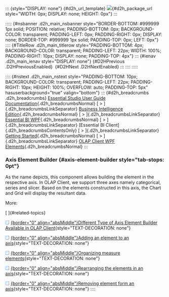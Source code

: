 ::: {style="DISPLAY: none"}
[](ms-xhelp:///?Id=d2h_url_template){#d2h_url_template} ![](!package_url!){#d2h_package_url style="WIDTH: 0px; DISPLAY: none; HEIGHT: 0px"}
:::

::::: {#nsbanner .d2h_main_nsbanner style="BORDER-BOTTOM: #999999 1px solid; POSITION: relative; PADDING-BOTTOM: 0px; BACKGROUND-COLOR: transparent; PADDING-LEFT: 0px; PADDING-RIGHT: 0px; DISPLAY: none; BORDER-TOP: #999999 1px solid; PADDING-TOP: 0px; LEFT: 0px"}
:::: {#TitleRow .d2h_main_titlerow style="PADDING-BOTTOM: 4px; BACKGROUND-COLOR: transparent; PADDING-LEFT: 22px; WIDTH: 100%; PADDING-RIGHT: 10px; DISPLAY: none; PADDING-TOP: 4px"}
::: {#ienav .d2h_main_ienav style="DISPLAY: none"}
[](ms-xhelp:///?Id=dd8debe0-4838-438c-88ce-3c90b61c3365){#D2HPrevious .D2HPreviousEnabled}  [](ms-xhelp:///?Id=3d99f007-12dc-4735-b314-1ca8613b5023){#D2HNext .D2HNextEnabled}
:::
::::
:::::

:::: {#nstext .d2h_main_nstext style="PADDING-BOTTOM: 10px; BACKGROUND-COLOR: transparent; PADDING-LEFT: 22px; PADDING-RIGHT: 10px; HEIGHT: 100%; OVERFLOW: auto; PADDING-TOP: 5px" hasuserbackground="true" valign="bottom"}
::: {#d2h_breadcrumbs .d2h_breadcrumbs}
[Essential Studio User Guide Documentation](ms-xhelp:///?Id=12457748-09e3-4d74-a240-8e049cedf030){.d2h_breadcrumbsNormal} [ \> ]{.d2h_breadcrumbsLinkSeparator} [Business Intelligence Edition](ms-xhelp:///?Id=fdf33dd8-62b2-47b9-ad7b-fc50e590bca5){.d2h_breadcrumbsNormal} [ \> ]{.d2h_breadcrumbsLinkSeparator} [Essential BI WPF](ms-xhelp:///?Id=41e3d586-d922-4a01-8272-679fe4ae7343){.d2h_breadcrumbsNormal} [ \> ]{.d2h_breadcrumbsLinkSeparator} [Essential BI Client]{.d2h_breadcrumbsContentsOnly} [ \> ]{.d2h_breadcrumbsLinkSeparator} [Getting Started](ms-xhelp:///?Id=e2ccfc7e-65d6-4d37-b63a-4d82606af0e4){.d2h_breadcrumbsNormal} [ \> ]{.d2h_breadcrumbsLinkSeparator} [OLAP Client WPF Elements](ms-xhelp:///?Id=3a1e8d38-9b4a-4c83-89c0-4214cc149c24){.d2h_breadcrumbsNormal}
:::

### Axis Element Builder {#axis-element-builder style="tab-stops: 0pt"}

As the name depicts, this component allows building the element in the respective axis. In OLAP Client, we support three axes namely categorical, series and slicer. Based on the elements constructed in this axis, the Chart and Grid will display the resultant data.

More:

[ ]{#related-topics}

[![](button.gif){border="0" align="absMiddle"}Different Type of Axis Element Builder Available in OLAP Client](ms-xhelp:///?Id=b878ed19-c4d9-4bf5-86a4-9c28ff0c61f3){style="TEXT-DECORATION: none"}

[![](button.gif){border="0" align="absMiddle"}Adding an element to an axis](ms-xhelp:///?Id=68f86f7d-581e-4a2a-bf62-96f9027d4d74){style="TEXT-DECORATION: none"}

[![](button.gif){border="0" align="absMiddle"}Organizing measure elements](ms-xhelp:///?Id=4d946ba4-20a9-42cc-b8eb-5982f40afdb6){style="TEXT-DECORATION: none"}

[![](button.gif){border="0" align="absMiddle"}Rearranging the elements in an axis](ms-xhelp:///?Id=a46adb4f-f9aa-4375-b4a7-e25eaeab5818){style="TEXT-DECORATION: none"}

[![](button.gif){border="0" align="absMiddle"}Removing element form an axis](ms-xhelp:///?Id=673ccb7e-c90c-40a8-abad-b653a923764d){style="TEXT-DECORATION: none"}
::::
